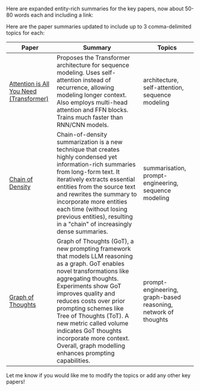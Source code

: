 Here are expanded entity-rich summaries for the key papers, now about 50-80 words each and including a link:

Here are the paper summaries updated to include up to 3 comma-delimited topics for each:

| Paper | Summary | Topics |
|-|-|-|
| [Attention is All You Need (Transformer)](https://arxiv.org/abs/1706.03762) | Proposes the Transformer architecture for sequence modeling. Uses self-attention instead of recurrence, allowing modeling longer context. Also employs multi-head attention and FFN blocks. Trains much faster than RNN/CNN models. | architecture, self-attention, sequence modeling |
| [Chain of Density](https://arxiv.org/pdf/2309.04269.pdf) | Chain-of-density summarization is a new technique that creates highly condensed yet information-rich summaries from long-form text. It iteratively extracts essential entities from the source text and rewrites the summary to incorporate more entities each time (without losing previous entities), resulting in a "chain" of increasingly dense summaries. | summarisation, prompt-engineering, sequence modeling |
| [Graph of Thoughts](https://arxiv.org/pdf/2308.09687.pdf) |  Graph of Thoughts (GoT), a new prompting framework that models LLM reasoning as a graph. GoT enables novel transformations like aggregating thoughts. Experiments show GoT improves quality and reduces costs over prior prompting schemes like Tree of Thoughts (ToT). A new metric called volume indicates GoT thoughts incorporate more context. Overall, graph modelling enhances prompting capabilities. | prompt-engineering, graph-based reasoning, network of thoughts |


Let me know if you would like me to modify the topics or add any other key papers!